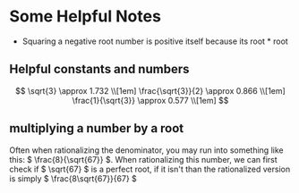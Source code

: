 # Some Helpful Notes

- Squaring a negative root number is positive itself because its root * root


## Helpful constants and numbers

$$
\sqrt{3} \approx 1.732 \\[1em]
\frac{\sqrt{3}}{2} \approx 0.866 \\[1em]
\frac{1}{\sqrt{3}} \approx 0.577 \\[1em]
$$


## multiplying a number by a root
Often when rationalizing the denominator, you may run into something like this: $ \frac{8}{\sqrt{67}} $. When rationalizing this number, we can first check if $ \sqrt{67} $ is a perfect root, if it isn't than the rationalized version is simply $ \frac{8\sqrt{67}}{67} $



